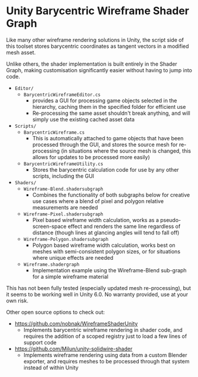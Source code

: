 # Unity Barycentric Wireframe Shader Graph
Like many other wireframe rendering solutions in Unity, the script side of this toolset stores barycentric coordinates as tangent vectors in a modified mesh asset.

Unlike others, the shader implementation is built entirely in the Shader Graph, making customisation significantly easier without having to jump into code.

- `Editor/`
  - `BarycentricWireframeEditor.cs`
    - provides a GUI for processing game objects selected in the hierarchy, caching them in the specified folder for efficient use
    - Re-processing the same asset shouldn't break anything, and will simply use the existing cached asset data
- `Scripts/`
  - `BarycentricWireframe.cs`
    - This is automatically attached to game objects that have been processed through the GUI, and stores the source mesh for re-processing (in situations where the source mesh is changed, this allows for updates to be processed more easily)
  - `BarycentricWireframeUtility.cs`
    - Stores the barycentric calculation code for use by any other scripts, including the GUI
- `Shaders/`
  - `Wireframe-Blend.shadersubgraph`
    - Combines the functionality of both subgraphs below for creative use cases where a blend of pixel and polygon relative measurements are needed
  - `Wireframe-Pixel.shadersubgraph`
    - Pixel based wireframe width calculation, works as a pseudo-screen-space effect and renders the same line regardless of distance (though lines at glancing angles will tend to fall off)
  - `Wireframe-Polygon.shadersubgraph`
    - Polygon based wireframe width calculation, works best on meshes with semi-consistent polygon sizes, or for situations where unique effects are needed
  - `Wireframe.shadergraph`
    - Implementation example using the Wireframe-Blend sub-graph for a simple wireframe material



This has not been fully tested (especially updated mesh re-processing), but it seems to be working well in Unity 6.0. No warranty provided, use at your own risk.

Other open source options to check out:

- https://github.com/nobnak/WireframeShaderUnity
  - Implements barycentric wireframe rendering in shader code, and requires the addition of a scoped registry just to load a few lines of support code
- https://github.com/Milun/unity-solidwire-shader
  - Implements wireframe rendering using data from a custom Blender exporter, and requires meshes to be processed through that system instead of within Unity
